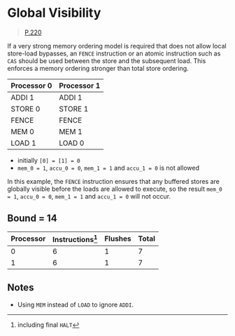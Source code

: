 # Global Visibility

> [P.220](https://www.amd.com/system/files/TechDocs/24593.pdf#page=220)

If a very strong memory ordering model is required that does not allow local store-load bypasses, an `FENCE` instruction or an atomic instruction such as `CAS` should be used between the store and the subsequent load.
This enforces a memory ordering stronger than total store ordering.

| Processor 0 | Processor 1 |
| ----------- | ----------- |
| ADDI 1      | ADDI 1      |
| STORE 0     | STORE 1     |
| FENCE       | FENCE       |
| MEM 0       | MEM 1       |
| LOAD 1      | LOAD 0      |

* initially `[0] = [1] = 0`
* `mem_0 = 1`, `accu_0 = 0`, `mem_1 = 1` and `accu_1 = 0` is not allowed

In this example, the `FENCE` instruction ensures that any buffered stores are globally visible before the loads are allowed to execute, so the result `mem_0 = 1`, `accu_0 = 0`, `mem_1 = 1` and `accu_1 = 0` will not occur.

## Bound = 14

| Processor | Instructions[^1]  | Flushes | Total |
| --------- | ----------------  | ------- | ----- |
| 0         | 6                 | 1       | 7     |
| 1         | 6                 | 1       | 7     |

[^1]: including final `HALT`

## Notes

* Using `MEM` instead of `LOAD` to ignore `ADDI`.
